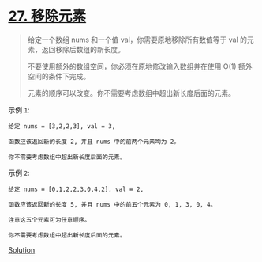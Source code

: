 # [27. 移除元素](https://leetcode-cn.com/problems/remove-element/)

> 给定一个数组 nums 和一个值 val，你需要原地移除所有数值等于 val 的元素，返回移除后数组的新长度。
>
> 不要使用额外的数组空间，你必须在原地修改输入数组并在使用 O(1) 额外空间的条件下完成。
>
> 元素的顺序可以改变。你不需要考虑数组中超出新长度后面的元素。


示例 `1`:

    给定 nums = [3,2,2,3], val = 3,

    函数应该返回新的长度 2, 并且 nums 中的前两个元素均为 2。

    你不需要考虑数组中超出新长度后面的元素。


示例 `2`:

    给定 nums = [0,1,2,2,3,0,4,2], val = 2,

    函数应该返回新的长度 5, 并且 nums 中的前五个元素为 0, 1, 3, 0, 4。

    注意这五个元素可为任意顺序。

    你不需要考虑数组中超出新长度后面的元素。


[Solution](solution.h)